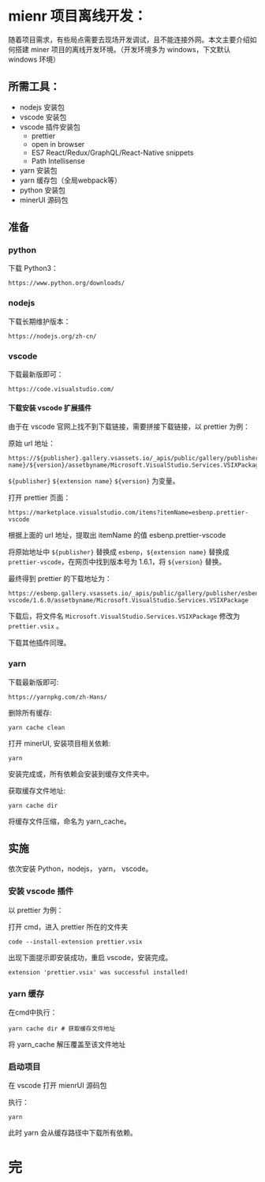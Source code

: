 # mienr 项目离线开发：

随着项目需求，有些局点需要去现场开发调试，且不能连接外网。本文主要介绍如何搭建 miner 项目的离线开发环境。（开发环境多为 windows，下文默认 windows 环境）

## 所需工具：

* nodejs 安装包
* vscode 安装包
* vscode 插件安装包
	* prettier
	* open in browser
	* ES7 React/Redux/GraphQL/React-Native snippets
	* Path Intellisense
* yarn 安装包
* yarn 缓存包（全局webpack等）
* python 安装包
* minerUI 源码包

## 准备


### python

下载 Python3：

```
https://www.python.org/downloads/
```

### nodejs

下载长期维护版本：

```
https://nodejs.org/zh-cn/
```
### vscode

下载最新版即可：

```
https://code.visualstudio.com/
```

#### 下载安装 vscode 扩展插件

由于在 vscode 官网上找不到下载链接，需要拼接下载链接，以 prettier 为例：

原始 url 地址：

```
https://${publisher}.gallery.vsassets.io/_apis/public/gallery/publisher/${publisher}/extension/${extension name}/${version}/assetbyname/Microsoft.VisualStudio.Services.VSIXPackage
```
`${publisher}` `${extension name}` `${version}` 为变量。

打开 prettier 页面：

```
https://marketplace.visualstudio.com/items?itemName=esbenp.prettier-vscode
```

根据上面的 url 地址，提取出 itemName 的值 esbenp.prettier-vscode

将原始地址中 `${publisher}` 替换成 `esbenp`，`${extension name}` 替换成 `prettier-vscode`，在网页中找到版本号为 1.6.1，将 `${version}` 替换。

最终得到 prettier 的下载地址为： 

```
https://esbenp.gallery.vsassets.io/_apis/public/gallery/publisher/esbenp/extension/prettier-vscode/1.6.0/assetbyname/Microsoft.VisualStudio.Services.VSIXPackage
```

下载后，将文件名 `Microsoft.VisualStudio.Services.VSIXPackage` 修改为 `prettier.vsix` 。

下载其他插件同理。


### yarn

下载最新版即可:

```
https://yarnpkg.com/zh-Hans/
```

删除所有缓存:

```
yarn cache clean 
```

打开 minerUI, 安装项目相关依赖:

```
yarn
```

安装完成或，所有依赖会安装到缓存文件夹中。

获取缓存文件地址:

```
yarn cache dir
```

将缓存文件压缩，命名为 yarn_cache。

## 实施

依次安装 Python，nodejs， yarn， vscode。

### 安装 vscode 插件

以 prettier 为例：

打开 cmd，进入 prettier 所在的文件夹

```
code --install-extension prettier.vsix
```
出现下面提示即安装成功，重启 vscode，安装完成。

```
extension 'prettier.vsix' was successful installed!
```


### yarn 缓存

在cmd中执行：

```
yarn cache dir # 获取缓存文件地址
```
将 yarn_cache 解压覆盖至该文件地址

### 启动项目

在 vscode 打开 mienrUI 源码包

执行：

```
yarn
```

此时 yarn 会从缓存路径中下载所有依赖。

# 完





